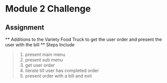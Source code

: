 # Module 2 Challenge

## Assignment

** Additions to the Variety Food Truck to get the user order and present the user with the bill **
Steps Include
>1. present main menu
>2. present sub menu
>3. get user order
>4. iterate till user has completed order
>5. present order with a bill and exit




